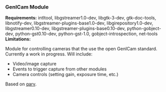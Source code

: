 ### GenICam Module

**Requirements:** intltool, libgstreamer1.0-dev, libgtk-3-dev, gtk-doc-tools, libnotify-dev, libgstreamer-plugins-base1.0-dev, libgirepository1.0-dev, libgstreamer0.10-dev, libgstreamer-plugins-base0.10-dev, python-gobject-dev, python-gst0.10-dev, python-gst-1.0, gobject-introspection, net-tools  
**Limitations:**  

Module for controlling cameras that the use the open GenICam standard. 
Currently a work in progress. Will include: 
 - Video/image capture
 - Events to trigger capture from other modules
 - Camera controls (setting gain, exposure time, etc.)

Based on [qarv](https://github.com/AD-Vega/qarv). 
